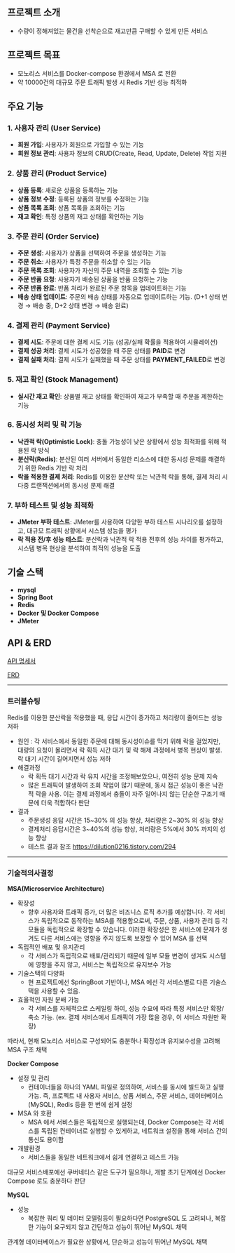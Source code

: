 ## 프로젝트 소개

- 수량이 정해져있는 물건을 선착순으로 재고만큼 구매할 수 있게 만든 서비스

## 프로젝트 목표


- 모노리스 서비스를 Docker-compose 환경에서 MSA 로 전환
- 약 10000건의 대규모 주문 트래픽 발생 시 Redis 기반 성능 최적화

## 주요 기능


### 1. **사용자 관리 (User Service)**

- **회원 가입**: 사용자가 회원으로 가입할 수 있는 기능
- **회원 정보 관리**: 사용자 정보의 CRUD(Create, Read, Update, Delete) 작업 지원

### 2. **상품 관리 (Product Service)**

- **상품 등록**: 새로운 상품을 등록하는 기능
- **상품 정보 수정**: 등록된 상품의 정보를 수정하는 기능
- **상품 목록 조회**: 상품 목록을 조회하는 기능
- **재고 확인**: 특정 상품의 재고 상태를 확인하는 기능

### 3. **주문 관리 (Order Service)**

- **주문 생성**: 사용자가 상품을 선택하여 주문을 생성하는 기능
- **주문 취소**: 사용자가 특정 주문을 취소할 수 있는 기능
- **주문 목록 조회**: 사용자가 자신의 주문 내역을 조회할 수 있는 기능
- **주문 반품 요청**: 사용자가 배송된 상품을 반품 요청하는 기능
- **주문 반품 완료**: 반품 처리가 완료된 주문 항목을 업데이트하는 기능
- **배송 상태 업데이트**: 주문의 배송 상태를 자동으로 업데이트하는 기능. (D+1 상태 변경 → 배송 중, D+2 상태 변경 → 배송 완료)

### 4. **결제 관리 (Payment Service)**

- **결제 시도**: 주문에 대한 결제 시도 기능 (성공/실패 확률을 적용하여 시뮬레이션)
- **결제 성공 처리**: 결제 시도가 성공했을 때 주문 상태를 **PAID**로 변경
- **결제 실패 처리**: 결제 시도가 실패했을 때 주문 상태를 **PAYMENT_FAILED**로 변경

### 5. **재고 확인 (Stock Management)**

- **실시간 재고 확인**: 상품별 재고 상태를 확인하여 재고가 부족할 때 주문을 제한하는 기능

### 6. **동시성 처리 및 락 기능**

- **낙관적 락(Optimistic Lock)**: 충돌 가능성이 낮은 상황에서 성능 최적화를 위해 적용된 락 방식
- **분산락(Redis)**: 분산된 여러 서버에서 동일한 리소스에 대한 동시성 문제를 해결하기 위한 Redis 기반 락 처리
- **락을 적용한 결제 처리**: Redis를 이용한 분산락 또는 낙관적 락을 통해, 결제 처리 시 다중 트랜잭션에서의 동시성 문제 해결

### 7. **부하 테스트 및 성능 최적화**

- **JMeter 부하 테스트**: JMeter를 사용하여 다양한 부하 테스트 시나리오를 설정하고, 대규모 트래픽 상황에서 시스템 성능을 평가
- **락 적용 전/후 성능 테스트**: 분산락과 낙관적 락 적용 전후의 성능 차이를 평가하고, 시스템 병목 현상을 분석하여 최적의 성능을 도출

## 기술 스택


- **mysql**
- **Spring Boot**
- **Redis**
- **Docker 및 Docker Compose**
- **JMeter**
  
## API & ERD

 [API 명세서](https://www.notion.so/API-82e0878c996347ed8367bb808b7975de?pvs=21) 

[ERD](https://www.notion.so/ERD-f4ef0ae9edfe4e29a84a65eed178f80f?pvs=21) 

---

### 트러블슈팅



Redis를 이용한 분산락을 적용했을 때, 응답 시간이 증가하고 처리량이 줄어드는 성능 저하

- 원인 : 각 서비스에서 동일한 주문에 대해 동시성이슈를 막기 위해 락을 걸었지만, 대량의 요청이 몰리면서 락 획득 시간 대기 및 락 해제 과정에서 병목 현상이 발생. 락 대기 시간이 길어지면서 성능 저하
- 해결과정
    - 락 획득 대기 시간과 락 유지 시간을 조정해보았으나, 여전히 성능 문제 지속
    - 많은 트래픽이 발생하여 조회 작업이 많기 때문에, 동시 접근 성능이 좋은 낙관적 락을 사용. 이는 결제 과정에서 충돌이 자주 일어나지 않는 단순한 구조기 때문에 더욱 적합하다 판단
- 결과
    - 주문생성 응답 시간은 15~30% 의 성능 향상, 처리량은 2~30% 의 성능 향상
    - 결제처리 응답시간은 3~40%의 성능 향상, 처리량은 5%에서 30% 까지의 성능 향상
    - 테스트 결과 참조 https://dilution0216.tistory.com/294 

---
### 기술적의사결정


**MSA(Microservice Architecture)**

- 확장성
    - 향후 사용자와 트래픽 증가, 더 많은 비즈니스 로직 추가를 예상합니다. 각 서비스가 독립적으로 동작하는 MSA를 적용함으로써, 주문, 상품, 사용자 관리 등 각 모듈을 독립적으로 확장할 수 있습니다. 이러한 확장성은 한 서비스에 문제가 생겨도 다른 서비스에는 영향을 주지 않도록 보장할 수 있어 MSA 를 선택
- 독립적인 배포 및 유지관리
    - 각 서비스가 독립적으로 배포/관리되기 때문에 일부 모듈 변경이 생겨도 시스템에 영향을 주지 않고, 서비스는 독립적으로 유지보수 가능
- 기술스택의 다양화
    - 현 프로젝트에선 SpringBoot 기반이나, MSA 에선 각 서비스별로 다른 기술스택을 사용할 수 있음.
- 효율적인 자원 분배 가능
    - 각 서비스를 자체적으로 스케일링 하여, 성능 수요에 따라 특정 서비스만 확장/축소 가능. (ex. 결제 서비스에서 트래픽이 가장 많을 경우, 이 서비스 자원만 확장)

따라서, 현재 모노리스 서비스로 구성되어도 충분하나 확장성과 유지보수성을 고려해 MSA 구조 채택


**Docker Compose**

- 설정 및 관리
    - 컨테이너들을 하나의 YAML 파일로 정의하여, 서비스를 동시에 빌드하고 실행가능. 즉, 프로젝트 내 사용자 서비스, 상품 서비스, 주문 서비스, 데이터베이스(MySQL), Redis 등을 한 번에 쉽게 설정
- MSA 와 호환
    - MSA 에서 서비스들은 독립적으로 실행되는데, Docker Compose는 각 서비스를 독립된 컨테이너로 실행할 수 있게하고, 네트워크 설정을 통해 서비스 간의 통신도 용이함
- 개발환경
    - 서비스들을 동일한 네트워크에서 쉽게 연결하고 테스트 가능

대규모 서비스배포에선 쿠버네티스 같은 도구가 필요하나, 개발 초기 단계에선 Docker Compose 로도 충분하다 판단


**MySQL**

- 성능
    - 복잡한 쿼리 및 데이터 모델링등이 필요하다면 PostgreSQL 도 고려되나, 복잡한 기능이 요구되지 않고 간단하고 성능이 뛰어난 MySQL 채택

관계형 데이터베이스가 필요한 상황에서, 단순하고 성능이 뛰어난 MySQL 채택
